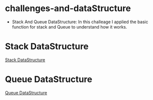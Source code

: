 # challenges-and-dataStructure
- Stack And Queue DataStructure:
In this challeage I applied the basic function for stack and Queue to understand how it works.

# Stack DataStructure
[Stack DataStructure](https://github.com/OmarAmjad310/challenges-and-dataStructure/blob/stack-and-queue-implementation/Stack%20And%20Queue/StackAndQueue-implementaion/Images/StackImage.png)

# Queue DataStructure
[Queue DataStructure](https://github.com/OmarAmjad310/challenges-and-dataStructure/blob/stack-and-queue-implementation/Stack%20And%20Queue/StackAndQueue-implementaion/Images/QueueImage.png)
